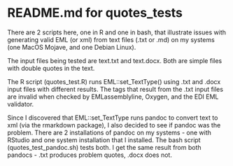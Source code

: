 # README.md for quotes_tests

There are 2 scripts here, one in R and one in bash, that illustrate
issues with generating valid EML (or xml) from text files (.txt or .md)
on my systems (one MacOS Mojave, and one Debian Linux).

The input files being tested are text.txt and text.docx. Both are simple
files with double quotes in the text.

The R script (quotes_test.R) runs EML::set_TextType() using .txt and .docx
input files with different results. The <quote> tags that result from the
.txt input files are invalid when checked by EMLassemblyline, Oxygen, and
the EDI EML validator.

Since I discovered that EML::set_TextType runs pandoc to convert text to
xml (via the rmarkdown package), I also decided to see if pandoc was the
problem. There are 2 installations of pandoc on my systems - one 
with RStudio and one system installation that I installed. The bash
script (quotes_test_pandoc.sh) tests both. I get the same result from both
pandocs - .txt produces problem quotes, .docx does not. 
